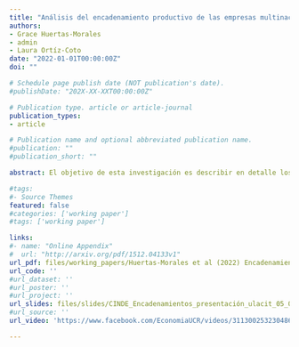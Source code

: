 ```yaml
---
title: "Análisis del encadenamiento productivo de las empresas multinacionales atraídas por CINDE a Costa Rica"
authors:
- Grace Huertas-Morales
- admin
- Laura Ortíz-Coto
date: "2022-01-01T00:00:00Z"
doi: ""

# Schedule page publish date (NOT publication's date).
#publishDate: "202X-XX-XXT00:00:00Z"

# Publication type. article or article-journal
publication_types:
- article

# Publication name and optional abbreviated publication name.
#publication: ""
#publication_short: ""

abstract: El objetivo de esta investigación es describir en detalle los encadenamientos productivos hacia atrás y sus determinantes económicos para las firmas extranjeras atraídas por la Coalición Costarricense de Iniciativas de Desarrollo (CINDE) y otras del régimen especial en Costa Rica. El encadenamiento productivo se define como el valor de las compras locales entre el número de trabajadores de estas firmas. Con el Registro de Variables Económicas del Banco Central de Costa Rica es posible observar a nivel microeconómico las diversas transacciones y por consiguiente caracterizar estos encadenamientos entre el 2008 y 2017. Con diversas especificaciones econométricas de datos de panel no balanceados se encuentra evidencia de que las firmas extranjeras, atraídas por CINDE y otras de zona franca, poseen más encadenamientos que las firmas locales. Esto respalda la literatura que señala un bajo rendimiento relativo de las firmas locales de países en vías de desarrollo. Se debe notar que las compras de bienes y servicios no transables se concentran en proveedores locales del régimen definitivo. En cambio, son firmas primordialmente extranjeras del régimen especial que operan en el país las que abastecen de bienes y servicios transables a las multinacionales. Particularmente, los proveedores de servicios han aumentado en cantidad y ha crecido el monto que transan con todas las agrupaciones de multinacionales atraídas al país. Aún existe mucho margen de mejora para que sean proveedores de origen costarricense los que colaboren en mayor medida con los insumos y servicios necesarios en el proceso productivo de multinacionales. Además, algunos costos de bienes y servicios no transables podrían restar competitividad a Costa Rica. El principal ejemplo de esto es la generación, transmisión y distribución de energía eléctrica. Finalmente, esta investigación destaca que la promoción de inversión directa es vital para lograr el crecimiento económico y mayor participación de nuestro país en las cadenas globales de valor.

#tags:
#- Source Themes
featured: false
#categories: ['working paper']
#tags: ['working paper']

links:
#- name: "Online Appendix"
#  url: "http://arxiv.org/pdf/1512.04133v1"
url_pdf: files/working_papers/Huertas-Morales et al (2022) Encadenamientos Cinde BCCR 2022-DT-01.pdf
url_code: ''
#url_dataset: ''
#url_poster: ''
#url_project: ''
url_slides: files/slides/CINDE_Encadenamientos_presentación_ulacit_05_07_2023.pdf
#url_source: ''
url_video: 'https://www.facebook.com/EconomiaUCR/videos/3113002532304862'

---
```



